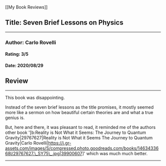 [[My Book Reviews]]

 
 ## Title: Seven Brief Lessons on Physics
 ---
 ### Author: Carlo Rovelli
 #### Rating: 3/5
 #### Date: 2020/08/29


 ## Review
 ---
 This book was disappointing.   
  
Instead of the seven brief lessons as the title promises, it mostly seemed more like a sermon on how beautiful certain theories are and what a true genius is.   
  
But, here and there, it was pleasant to read, it reminded me of the authors other book '[b:Reality is Not What it Seems: The Journey to Quantum Gravity|29767627|Reality is Not What it Seems The Journey to Quantum Gravity|Carlo Rovelli|https://i.gr-assets.com/images/S/compressed.photo.goodreads.com/books/1463433668l/29767627.\_SY75\_.jpg|39900607]' which was much much better.



 ---
 